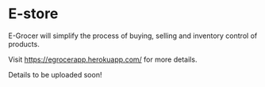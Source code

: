 # E-store
E-Grocer will simplify the process of buying, selling and inventory control of products.

Visit https://egrocerapp.herokuapp.com/ for more details.

Details to be uploaded soon!
